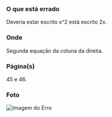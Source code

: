 ### O que está errado
Deveria estar escrito x^2 está  escrito 2x.

### Onde

Segunda equação da coluna da direita.

### Página(s)
45 e 46.

### Foto
![Imagem do Erro](https://i.imgur.com/vWOuQdd.jpg)
